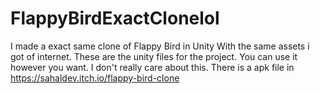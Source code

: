 # FlappyBirdExactClonelol
I made a exact same clone of Flappy Bird in Unity With the same assets i got of internet. These are the unity files for the project. You can use it however you want. I don't really care about this. There is a apk file in https://sahaldev.itch.io/flappy-bird-clone
